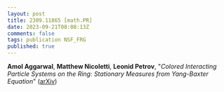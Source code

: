 ```yaml
---
layout: post
title: 2309.11865 [math.PR]
date: 2023-09-21T08:08:13Z
comments: false
tags: publication NSF_FRG
published: true
---
```


<b>Amol Aggarwal</b>, <b>Matthew Nicoletti</b>, <b>Leonid Petrov</b>, "<i>Colored Interacting Particle Systems on the Ring: Stationary Measures  from Yang-Baxter Equation</i>" ([arXiv](http://arxiv.org/abs/2309.11865v1))
